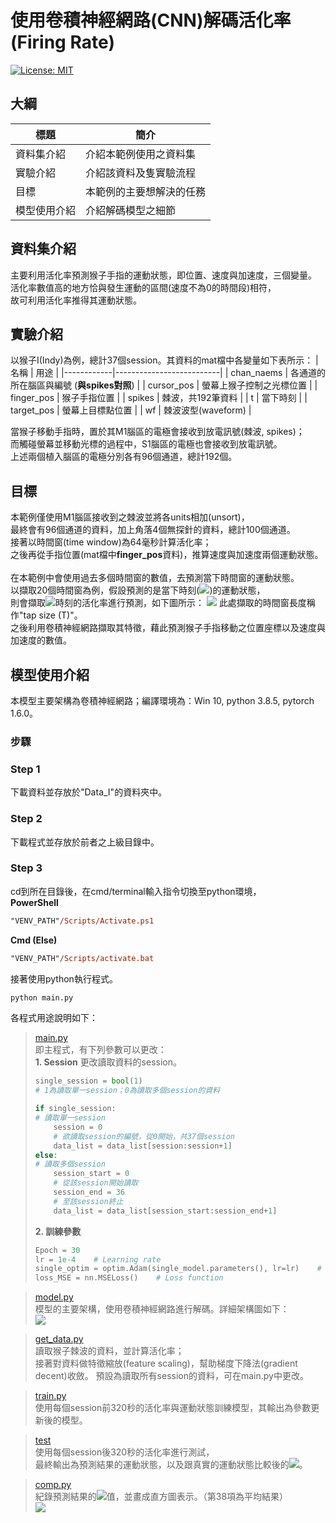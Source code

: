 
# 使用卷積神經網路(CNN)解碼活化率(Firing Rate)
[![License: MIT](https://img.shields.io/badge/License-MIT-yellow.svg)](https://opensource.org/licenses/MIT)
## 大綱

|標題|簡介|
|------------|-------------------------|
| 資料集介紹 | 介紹本範例使用之資料集 |
| 實驗介紹 | 介紹該資料及隻實驗流程 |
| 目標 | 本範例的主要想解決的任務   |
| 模型使用介紹 | 介紹解碼模型之細節  |

## 資料集介紹

主要利用活化率預測猴子手指的運動狀態，即位置、速度與加速度，三個變量。\
活化率數值高的地方恰與發生運動的區間(速度不為0的時間段)相符，\
故可利用活化率推得其運動狀態。

## 實驗介紹

以猴子I(Indy)為例，總計37個session。其資料的mat檔中各變量如下表所示：
| 名稱 | 用途   |
|------------|--------------------------|
| chan_naems | 各通道的所在腦區與編號 (**與spikes對照**)   |
| cursor_pos | 螢幕上猴子控制之光標位置 |
| finger_pos | 猴子手指位置             |
| spikes     | 棘波，共192筆資料         |
| t          | 當下時刻                 |
| target_pos | 螢幕上目標點位置         |
| wf         | 棘波波型(waveform)       |

當猴子移動手指時，置於其M1腦區的電極會接收到放電訊號(棘波, spikes)；\
而觸碰螢幕並移動光標的過程中，S1腦區的電極也會接收到放電訊號。\
上述兩個植入腦區的電極分別各有96個通道，總計192個。

## 目標

本範例僅使用M1腦區接收到之棘波並將各units相加(unsort)，\
最終會有96個通道的資料，加上角落4個無探針的資料，總計100個通道。\
接著以時間窗(time window)為64毫秒計算活化率；\
之後再從手指位置(mat檔中**finger_pos**資料)，推算速度與加速度兩個運動狀態。\
\
在本範例中會使用過去多個時間窗的數值，去預測當下時間窗的運動狀態。\
以擷取20個時間窗為例，假設預測的是當下時刻(<img src="http://chart.googleapis.com/chart?cht=tx&chl= ${t}$" style="border:none;">)的運動狀態，\
則會擷取<img src="http://chart.googleapis.com/chart?cht=tx&chl= ${(t-20}\sim{t)}$" style="border:none;">時刻的活化率進行預測，如下圖所示：
<img src=https://i.imgur.com/RanhWOs.png>
此處擷取的時間窗長度稱作"tap size (T)"。\
之後利用卷積神經網路擷取其特徵，藉此預測猴子手指移動之位置座標以及速度與加速度的數值。

## 模型使用介紹

本模型主要架構為卷積神經網路；編譯環境為：Win 10, python 3.8.5, pytorch 1.6.0。

### 步驟
### Step 1
下載資料並存放於"Data_I"的資料夾中。

### Step 2
下載程式並存放於前者之上級目錄中。

### Step 3
cd到所在目錄後，在cmd/terminal輸入指令切換至python環境，\
**PowerShell**
```ps
"VENV_PATH"/Scripts/Activate.ps1
```
**Cmd (Else)**
```ps
"VENV_PATH"/Scripts/activate.bat
```
接著使用python執行程式。
```ps
python main.py
```
各程式用途說明如下：
> [main.py](https://github.com/Abner0627/nc_lab_abner/blob/main/main.py)\
> 即主程式，有下列參數可以更改：\
> **1. Session**
> 更改讀取資料的session。
>  ```python
> single_session = bool(1)
> # 1為讀取單一session；0為讀取多個session的資料
> ```
> ```python
> if single_session:    
> # 讀取單一session
>     session = 0    
>     # 欲讀取session的編號，從0開始，共37個session
>     data_list = data_list[session:session+1]
> else:    
> # 讀取多個session
>     session_start = 0
>     # 從該session開始讀取
>     session_end = 36
>     # 至該session終止
>     data_list = data_list[session_start:session_end+1]
> ```
> **2. 訓練參數**
> ```python
> Epoch = 30
> lr = 1e-4    # Learning rate
> single_optim = optim.Adam(single_model.parameters(), lr=lr)    # Optimizer
> loss_MSE = nn.MSELoss()    # Loss function
> ```


> [model.py](https://github.com/Abner0627/nc_lab_abner/blob/main/model.py)\
> 模型的主要架構，使用卷積神經網路進行解碼。詳細架構圖如下：\
> <img src=https://i.imgur.com/c3IdQDs.png>


> [get_data.py](https://github.com/Abner0627/nc_lab_abner/blob/main/get_data.py)\
> 讀取猴子棘波的資料，並計算活化率；\
> 接著對資料做特徵縮放(feature scaling)，幫助梯度下降法(gradient decent)收斂。
> 預設為讀取所有session的資料，可在main.py中更改。


> [train.py](https://github.com/Abner0627/nc_lab_abner/blob/main/train.py)\
> 使用每個session前320秒的活化率與運動狀態訓練模型，其輸出為參數更新後的模型。


> [test](https://github.com/Abner0627/nc_lab_abner/blob/main/main.py#L96)\
> 使用每個session後320秒的活化率進行測試，\
> 最終輸出為預測結果的運動狀態，以及跟真實的運動狀態比較後的<img src="http://chart.googleapis.com/chart?cht=tx&chl= $R^2$" style="border:none;">。


> [comp.py](https://github.com/Abner0627/nc_lab_abner/blob/main/comp.py)\
> 紀錄預測結果的<img src="http://chart.googleapis.com/chart?cht=tx&chl= $R^2$" style="border:none;">值，並畫成直方圖表示。（第38項為平均結果）\
> <img src=https://i.imgur.com/cWZCfKS.png>

